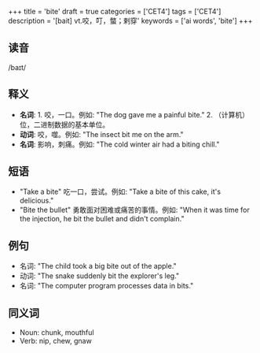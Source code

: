 +++
title = 'bite'
draft = true
categories = ['CET4']
tags = ['CET4']
description = '[bait] vt.咬，叮，螫；剌穿'
keywords = ['ai words', 'bite']
+++

## 读音
/baɪt/

## 释义
- **名词**: 1. 咬，一口。例如: "The dog gave me a painful bite." 2. （计算机）位，二进制数据的基本单位。
- **动词**: 咬，噬。例如: "The insect bit me on the arm."
- **名词**: 影响，刺痛。例如: "The cold winter air had a biting chill."

## 短语
- "Take a bite" 吃一口，尝试。例如: "Take a bite of this cake, it's delicious."
- "Bite the bullet" 勇敢面对困难或痛苦的事情。例如: "When it was time for the injection, he bit the bullet and didn't complain."

## 例句
- 名词: "The child took a big bite out of the apple."
- 动词: "The snake suddenly bit the explorer's leg."
- 名词: "The computer program processes data in bits."

## 同义词
- Noun: chunk, mouthful
- Verb: nip, chew, gnaw
